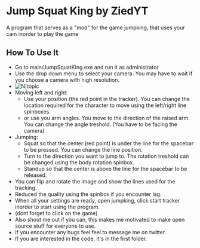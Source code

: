 # Jump Squat King by ZiedYT

A program that serves as a "mod" for the game jumpking, that uses your cam inorder to play the game

## How To Use It
- Go to main/JumpSquatKing.exe and run it as administrator
- Use the drop down menu to select your camera. You may have to wait if you choose a camera with high resolution.
-  ![N|topic](https://i.imgur.com/LvifyEP.png)
- Moving left and right:
    - Use your position (the red point in the tracker). You can change the location required for the character to move using the left/right line spinboxes.
    - or use you arm angles. You move to the direction of the raised arm. You can change the angle treshold. (You have to be facing the camera)
- Jumping:
    - Squat so that the center (red point) is under the line for the spacebar to be pressed. You can change the line position.
    - Turn to the direction you want to jump to. The rotation treshold can be changed using the body rotation spinbox.
    - Standup so that the center is above the line for the spacebar to be released.
- You can flip and rotate the image and show the lines used for the tracking. 
- Reduced the quality using the spinbox if you encounter lag.
- When all your settings are ready, open jumpking, click start tracker inorder to start using the program.
- (dont forget to click on the game)
- Also shout me out if you can, this makes me motivated to make open source stuff for everyone to use. 
- If you encounter any bugs feel feel to message me on twitter.
- If you are interested in the code, it's in the first folder.
